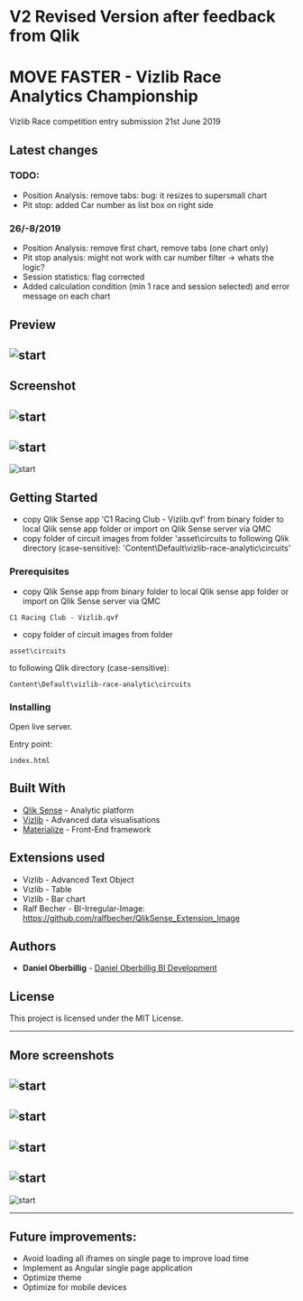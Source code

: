 # V2 Revised Version after feedback from Qlik
# MOVE FASTER - Vizlib Race Analytics Championship
Vizlib Race competition entry submission 21st June 2019 

## Latest changes
### TODO:
- Position Analysis: remove tabs: bug: it resizes to supersmall chart
- Pit stop: added Car number as list box on right side

### 26/-8/2019
- Position Analysis: remove first chart, remove tabs (one chart only)
- Pit stop analysis: might not work with car number filter -> whats the logic?
- Session statistics: flag corrected
- Added calculation condition (min 1 race and session selected) and error message on each chart

## Preview
![start](/asset/screenshots/Vizlib_race_competition.gif?raw=true "Start")
---
## Screenshot
![start](/asset/screenshots/Slide2.PNG?raw=true "Start")
---
![start](/asset/screenshots/Slide3.PNG?raw=true "Start")
---
![start](/asset/screenshots/Slide4.PNG?raw=true "Start")


## Getting Started

* copy Qlik Sense app 'C1 Racing Club - Vizlib.qvf' from binary folder to local Qlik sense app folder or import on Qlik Sense server via QMC
* copy folder of circuit images from folder 'asset\circuits to following Qlik directory (case-sensitive):
'Content\Default\vizlib-race-analytic\circuits'

### Prerequisites

* copy Qlik Sense app from binary folder to local Qlik sense app folder or import on Qlik Sense server via QMC
```
C1 Racing Club - Vizlib.qvf
```
 
* copy folder of circuit images from folder 
```
asset\circuits
```
to following Qlik directory (case-sensitive):
```
Content\Default\vizlib-race-analytic\circuits
```


### Installing

Open live server.

Entry point:

```
index.html
```


## Built With

* [Qlik Sense](https://www.qlik.com/us/products/qlik-sense) - Analytic platform
* [Vizlib](https://home.vizlib.com/) - Advanced data visualisations 
* [Materialize](https://materializecss.com/) - Front-End framework

## Extensions used
* Vizlib - Advanced Text Object
* Vizlib - Table 
* Vizlib - Bar chart 
* Ralf Becher - BI-Irregular-Image: https://github.com/ralfbecher/QlikSense_Extension_Image


## Authors

* **Daniel Oberbillig** - [Daniel Oberbillig BI Development](http://danieloberbillig.com/)


## License

This project is licensed under the MIT License.


---
## More screenshots
![start](/asset/screenshots/Slide5.PNG?raw=true "Start")
---
![start](/asset/screenshots/Slide6.PNG?raw=true "Start")
---
![start](/asset/screenshots/Slide7.PNG?raw=true "Start")
---
![start](/asset/screenshots/Slide8.PNG?raw=true "Start")
---
![start](/asset/screenshots/Slide9.PNG?raw=true "Start")

---
## Future improvements:
* Avoid loading all iframes on single page to improve load time
* Implement as Angular single page application
* Optimize theme
* Optimize for mobile devices


